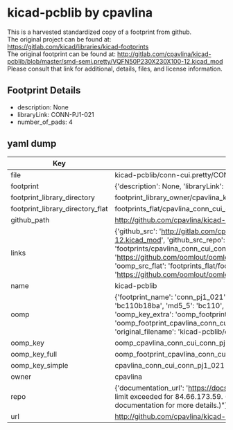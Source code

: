 # kicad-pcblib by cpavlina  
This is a harvested standardized copy of a footprint from github.  
The original project can be found at:  
https://gitlab.com/kicad/libraries/kicad-footprints  
The original footprint can be found at:
http://gitlab.com/cpavlina/kicad-pcblib/blob/master/smd-semi.pretty/VQFN50P230X230X100-12.kicad_mod
Please consult that link for additional, details, files, and license information.  
## Footprint Details
* description: None  
* libraryLink: CONN-PJ1-021  
* number_of_pads: 4  
## yaml dump  
| Key | Value |  
| --- | --- |  
| file | kicad-pcblib/conn-cui.pretty/CONN-PJ1-021.kicad_mod |  
| footprint | {'description': None, 'libraryLink': 'CONN-PJ1-021', 'number_of_pads': 4} |  
| footprint_library_directory | footprint_library_owner/cpavlina_kicad-pcblib |  
| footprint_library_directory_flat | footprints_flat/cpavlina_conn_cui_conn_pj1_021/working |  
| github_path | http://github.com/cpavlina/kicad-pcblib/blob/master/conn-cui.pretty/CONN-PJ1-021.kicad_mod |  
| links | {'github_src': 'http://gitlab.com/cpavlina/kicad-pcblib/blob/master/smd-semi.pretty/VQFN50P230X230X100-12.kicad_mod', 'github_src_repo': 'https://gitlab.com/kicad/libraries/kicad-footprints', 'oomp_bot': 'footprints/cpavlina_conn_cui_conn_pj1_021/working', 'oomp_bot_github': 'https://github.com/oomlout/oomlout_oomp_footprint_bot/tree/main/footprints/cpavlina_conn_cui_conn_pj1_021/working', 'oomp_src_flat': 'footprints_flat/footprints_flat/cpavlina_conn_cui_conn_pj1_021/working', 'oomp_src_flat_github': 'https://github.com/oomlout/oomlout_oomp_footprint_src/tree/main/footprints_flat/cpavlina_conn_cui_conn_pj1_021/working'} |  
| name | kicad-pcblib |  
| oomp | {'footprint_name': 'conn_pj1_021', 'library_name': 'conn_cui', 'md5': 'bc110b18bacf6ea25f6a9c240fc52bb5', 'md5_10': 'bc110b18ba', 'md5_5': 'bc110', 'md5_6': 'bc110b', 'oomp_key': 'oomp_cpavlina_conn_cui_conn_pj1_021', 'oomp_key_extra': 'oomp_footprint_cpavlina_conn_cui_conn_pj1_021', 'oomp_key_full': 'oomp_footprint_cpavlina_conn_cui_conn_pj1_021_bc110b', 'oomp_key_simple': 'cpavlina_conn_cui_conn_pj1_021', 'original_filename': 'kicad-pcblib/conn-cui.pretty/CONN-PJ1-021.kicad_mod', 'owner_name': 'cpavlina'} |  
| oomp_key | oomp_cpavlina_conn_cui_conn_pj1_021 |  
| oomp_key_full | oomp_footprint_cpavlina_conn_cui_conn_pj1_021 |  
| oomp_key_simple | cpavlina_conn_cui_conn_pj1_021 |  
| owner | cpavlina |  
| repo | {'documentation_url': 'https://docs.github.com/rest/overview/resources-in-the-rest-api#rate-limiting', 'message': "API rate limit exceeded for 84.66.173.59. (But here's the good news: Authenticated requests get a higher rate limit. Check out the documentation for more details.)"} |  
| url | http://github.com/cpavlina/kicad-pcblib |  

